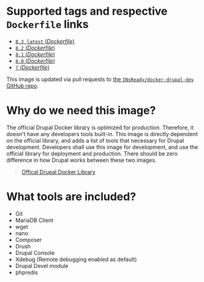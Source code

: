 # Supported tags and respective `Dockerfile` links
-	[`8.3`, `latest` (*Dockerfile*)](https://github.com/INsReady/docker-drupal-dev/blob/master/Dockerfile)
-	[`8.2` (*Dockerfile*)](https://github.com/INsReady/docker-drupal-dev/blob/8.2/Dockerfile)
-	[`8.1` (*Dockerfile*)](https://github.com/INsReady/docker-drupal-dev/blob/8.1/Dockerfile)
-	[`8.0` (*Dockerfile*)](https://github.com/INsReady/docker-drupal-dev/blob/8.0/Dockerfile)
-	[`7` (*Dockerfile*)](https://github.com/INsReady/docker-drupal-dev/blob/7/Dockerfile)

This image is updated via pull requests to [the `INsReady/docker-drupal-dev` GitHub repo](https://github.com/INsReady/docker-drupal-dev).

# Why do we need this image?

The official Drupal Docker library is optimized for production. Therefore, it doesn't have any developers tools built-in. This image is directly dependent on the official library, and adds a list of tools that necessary for Drupal development. Developers shall use this image for development, and use the official library for deployment and production. There should be zero difference in how Drupal works between these two images.

> [Offical Drupal Docker Library](https://hub.docker.com/_/drupal/)

# What tools are included?

- Git
- MariaDB Client
- wget
- nano
- Composer
- Drush
- Drupal Console
- Xdebug (Remote debugging enabled as default)
- Drupal Devel module
- phpredis

